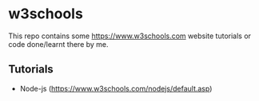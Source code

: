 # w3schools

This repo contains some https://www.w3schools.com website tutorials or code done/learnt there by me.

## Tutorials
* Node-js (https://www.w3schools.com/nodejs/default.asp)

